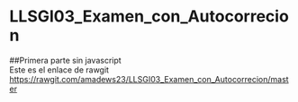 # LLSGI03_Examen_con_Autocorrecion
  
  ##Primera parte sin javascript  
  Este es el enlace de rawgit 
https://rawgit.com/amadews23/LLSGI03_Examen_con_Autocorrecion/master
